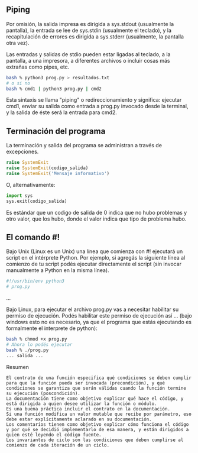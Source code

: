 ## Piping

Por omisión, la salida impresa es dirigida a sys.stdout (usualmente la pantalla), la entrada se lee de sys.stdin (usualmente el teclado), y la recapitulación de errores es dirigida a sys.stderr (usualmente, la pantalla otra vez).

Las entradas y salidas de stdio pueden estar ligadas al teclado, a la pantalla, a una impresora, a diferentes archivos o incluir cosas más extrañas como pipes, etc.

```bash
bash % python3 prog.py > resultados.txt
# o si no
bash % cmd1 | python3 prog.py | cmd2
```

Esta sintaxis se llama "piping" o redireccionamiento y significa: ejecutar cmd1, enviar su salida como entrada a prog.py invocado desde la terminal, y la salida de éste será la entrada para cmd2.


## Terminación del programa

La terminación y salida del programa se administran a través de excepciones.

```python
raise SystemExit
raise SystemExit(codigo_salida)
raise SystemExit('Mensaje informativo')
```

O, alternativamente:

```python
import sys
sys.exit(codigo_salida)
```

Es estándar que un codigo de salida de 0 indica que no hubo problemas y otro valor, que los hubo, donde el valor indica que tipo de problema hubo.


## El comando #!

Bajo Unix (Linux es un Unix) una línea que comienza con #! ejecutará un script en el intérprete Python. Por ejemplo, si agregás la siguiente línea al comienzo de tu script podés ejecutar directamente el script (sin invocar manualmente a Python en la misma línea).

```python
#!/usr/bin/env python3
# prog.py
```

...

Bajo Linux, para ejecutar el archivo prog.py vas a necesitar habilitar su permiso de ejecución. Podés habilitar este permiso de ejecución así ... (bajo windows esto no es necesario, ya que el programa que estás ejecutando es formalmente el interprete de python):

```bash
bash % chmod +x prog.py
# Ahora lo podés ejecutar
bash % ./prog.py
... salida ...
```

Resumen

    El contrato de una función especifica qué condiciones se deben cumplir para que la función pueda ser invocada (precondición), y qué condiciones se garantiza que serán válidas cuando la función termine su ejecución (poscondición).
    La documentación tiene como objetivo explicar qué hace el código, y está dirigida a quien desee utilizar la función o módulo.
    Es una buena práctica incluir el contrato en la documentación.
    Si una función modifica un valor mutable que recibe por parámetro, eso debe estar explícitamente aclarado en su documentación.
    Los comentarios tienen como objetivo explicar cómo funciona el código y por qué se decidió implementarlo de esa manera, y están dirigidos a quien esté leyendo el código fuente.
    Los invariantes de ciclo son las condiciones que deben cumplirse al comienzo de cada iteración de un ciclo.

